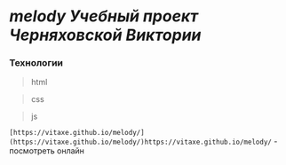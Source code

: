 # _melody Учебный проект Черняховской Виктории_

### Технологии
> html

> css

> js

`[https://vitaxe.github.io/melody/](https://vitaxe.github.io/melody/)https://vitaxe.github.io/melody/` - посмотреть онлайн
